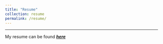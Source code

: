 ```yaml
---
title: "Resume"
collection: resume
permalink: /resume/
---
```


---

My resume can be found [***here***](https://jerodriguezs.github.io/files/resume_julio_rodriguez.pdf)
